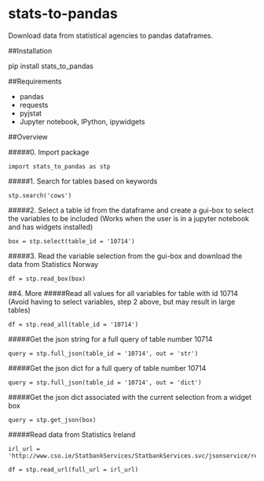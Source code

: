# stats-to-pandas
Download data from statistical agencies to pandas dataframes. 

##Installation

pip install stats_to_pandas

##Requirements
- pandas
- requests
- pyjstat
- Jupyter notebook, IPython, ipywidgets

##Overview

#####0. Import package

    import stats_to_pandas as stp
    
#####1. Search for tables based on keywords

    stp.search('cows')

#####2. Select a table id from the dataframe and create a gui-box to select the variables to be included
(Works when the user is in a jupyter notebook and has widgets installed)

    box = stp.select(table_id = '10714')

#####3. Read the variable selection from the gui-box and download the data from Statistics Norway

    df = stp.read_box(box)


##4. More
#####Read all values for all variables for table with id 10714
(Avoid having to select variables, step 2 above, but may result in large tables)

    df = stp.read_all(table_id = '10714')

#####Get the json string for a full query of table number 10714

    query = stp.full_json(table_id = '10714', out = 'str')

#####Get the json dict for a full query of table number 10714

    query = stp.full_json(table_id = '10714', out = 'dict')

#####Get the json dict associated with the current selection from a widget box

    query = stp.get_json(box)

#####Read data from Statistics Ireland

    irl_url = 'http://www.cso.ie/StatbankServices/StatbankServices.svc/jsonservice/responseinstance/CNA31'
    
    df = stp.read_url(full_url = irl_url)
